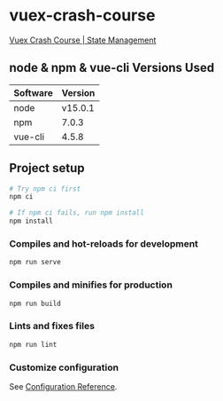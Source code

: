 # vuex-crash-course

[Vuex Crash Course | State Management](https://www.youtube.com/watch?v=5lVQgZzLMHc&feature=youtu.be)

## node & npm & vue-cli Versions Used

| Software | Version |
|----------|---------|
| node     | v15.0.1 |
| npm      | 7.0.3   |
| vue-cli  | 4.5.8   |

## Project setup

```bash
# Try npm ci first
npm ci

# If npm ci fails, run npm install
npm install
```

### Compiles and hot-reloads for development

```bash
npm run serve
```

### Compiles and minifies for production

```bash
npm run build
```

### Lints and fixes files

```bash
npm run lint
```

### Customize configuration

See [Configuration Reference](https://cli.vuejs.org/config/).
